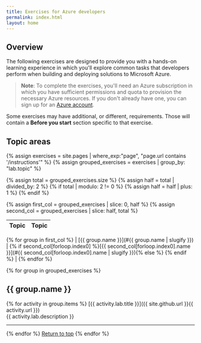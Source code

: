 ```yaml
---
title: Exercises for Azure developers
permalink: index.html
layout: home
---
```


<link rel="stylesheet" href="/assets/topic-columns.css">

## Overview

The following exercises are designed to provide you with a hands-on learning experience in which you'll explore common tasks that developers perform when building and deploying solutions to Microsoft Azure.

> **Note**: To complete the exercises, you'll need an Azure subscription in which you have sufficient permissions and quota to provision the necessary Azure resources. If you don't already have one, you can sign up for an [Azure account](https://azure.microsoft.com/free). 

Some exercises may have additional, or different, requirements. Those will contain a **Before you start** section specific to that exercise.

## Topic areas
{% assign exercises = site.pages | where_exp:"page", "page.url contains '/instructions'" %}
{% assign grouped_exercises = exercises | group_by: "lab.topic" %}


{% assign total = grouped_exercises.size %}
{% assign half = total | divided_by: 2 %}
{% if total | modulo: 2 != 0 %}
	{% assign half = half | plus: 1 %}
{% endif %}

{% assign first_col = grouped_exercises | slice: 0, half %}
{% assign second_col = grouped_exercises | slice: half, total %}

| Topic | Topic |
|---|---|
{% for group in first_col %}
| [{{ group.name }}](#{{ group.name | slugify }}) | {% if second_col[forloop.index0] %}[{{ second_col[forloop.index0].name }}](#{{ second_col[forloop.index0].name | slugify }}){% else %} {% endif %} |
{% endfor %}

{% for group in grouped_exercises %}

## <a id="{{ group.name | slugify }}"></a>{{ group.name }} 

{% for activity in group.items %}
[{{ activity.lab.title }}]({{ site.github.url }}{{ activity.url }}) <br/> {{ activity.lab.description }}

---

{% endfor %}
<a href="#overview">Return to top</a>
{% endfor %}

